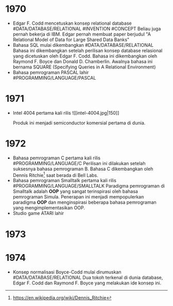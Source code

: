 # 1970
- Edgar F. Codd mencetuskan konsep relational database #DATA/DATABASE/RELATIONAL #INVENTION #CONCEPT
	Beliau juga pernah bekerja di IBM.
	Edgar pernah membuat paper berjudul "A Relational Model of Data for Large Shared Data Banks"
- Bahasa SQL mulai dikembangkan #DATA/DATABASE/RELATIONAL
		Bahasa ini dikembangkan setelah perilisan konsep database relasional yang dicetuskan oleh Edgar F. Codd. Bahasa ini dikembangkan oleh Raymond F. Boyce dan Donald D. Chamberlin.
		Awalnya bahasa ini bernama SQUARE (Specifying Queries in A Relational Environment)
- Bahasa pemrograman PASCAL lahir #PROGRAMMING/LANGUAGE/PASCAL
# 1971
- Intel 4004 pertama kali rilis
	![[intel-4004.jpg|150]]
	
	Produk ini menjadi semiconductor komersial pertama di dunia.
# 1972
- Bahasa pemrograman C pertama kali rilis #PROGRAMMING/LANGUAGE/C
	Perilisan ini dilakukan setelah suksesnya bahasa pemrograman B. Bahasa C dikembangkan oleh Dennis Ritchie[^1] saat berada di Bell Labs.
- Bahasa pemrograman Smalltalk pertama kali rilis #PROGRAMMING/LANGUAGE/SMALLTALK
	Paradigma pemrograman di Smalltalk adalah **OOP** yang sangat terinspirasi oleh bahasa pemrograman Simula. Penerapan ini menjadi mempopulerkan paradigma **OOP** dan menginspirasi beberapa bahasa pemrograman yang mengimplementasikan OOP.
- Studio game ATARI lahir
# 1973
# 1974
- Konsep normalisasi Boyce-Codd mulai dirumuskan #DATA/DATABASE/RELATIONAL
	Dua tokoh terkenal di dunia database, Edgar F. Codd dan Raymond F. Boyce yang melakukan ide konsep ini.


[^1]: https://en.wikipedia.org/wiki/Dennis_Ritchie